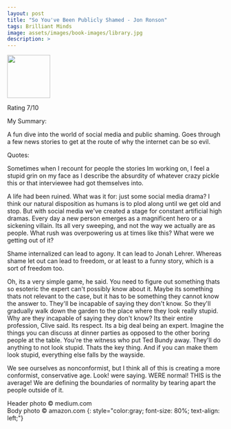 ```yaml
---
layout: post
title: "So You've Been Publicly Shamed - Jon Ronson"
tags: Brilliant Minds
image: assets/images/book-images/library.jpg
description: >
---
```


<img src="https://images-na.ssl-images-amazon.com/images/I/61bkOz%2BUVuL._SX331_BO1,204,203,200_.jpg" width="100">

Rating 7/10

My Summary:

A fun dive into the world of social media and public shaming. Goes through a few news stories to get at the route of why the internet can be so evil.

Quotes:

Sometimes when I recount for people the stories Im working on, I feel a stupid grin on my face as I describe the absurdity of whatever crazy pickle this or that interviewee had got themselves into.

A life had been ruined. What was it for: just some social media drama? I think our natural disposition as humans is to plod along until we get old and stop. But with social media we've created a stage for constant artificial high dramas. Every day a new person emerges as a magnificent hero or a sickening villain. Its all very sweeping, and not the way we actually are as people. What rush was overpowering us at times like this? What were we getting out of it?

Shame internalized can lead to agony. It can lead to Jonah Lehrer. Whereas shame let out can lead to freedom, or at least to a funny story, which is a sort of freedom too.

Oh, its a very simple game, he said. You need to figure out something thats so esoteric the expert can't possibly know about it. Maybe its something thats not relevant to the case, but it has to be something they cannot know the answer to. They'll be incapable of saying they don't know. So they'll gradually walk down the garden to the place where they look really stupid. Why are they incapable of saying they don't know? Its their entire profession, Clive said. Its respect. Its a big deal being an expert. Imagine the things you can discuss at dinner parties as opposed to the other boring people at the table. You're the witness who put Ted Bundy away. They'll do anything to not look stupid. Thats the key thing. And if you can make them look stupid, everything else falls by the wayside.

We see ourselves as nonconformist, but I think all of this is creating a more conformist, conservative age. Look! were saying. WERE normal! THIS is the average! We are defining the boundaries of normality by tearing apart the people outside of it.

Header photo &copy; medium.com<br>
Body photo &copy; amazon.com
{: style="color:gray; font-size: 80%; text-align: left;"}
